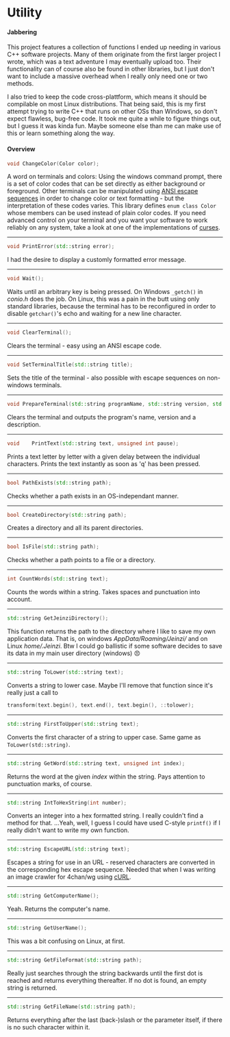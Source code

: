 # Utility
#### Jabbering
This project features a collection of functions I ended up needing in various C++ software projects. Many of them originate from the first larger project I wrote, which was a text adventure I may eventually upload too. Their functionality can of course also be found in other libraries, but I just don't want to include a massive overhead when I really only need one or two methods.

I also tried to keep the code cross-plattform, which means it should be compilable on most Linux distributions. That being said, this is my first attempt trying to write C++ that runs on other OSs than Windows, so don't expect flawless, bug-free code. It took me quite a while to figure things out, but I guess it was kinda fun. Maybe someone else than me can make use of this or learn something along the way.

#### Overview
```C++
void ChangeColor(Color color);
```
A word on terminals and colors: Using the windows command prompt, there is a set of color codes that can be set directly as either background or foreground. Other terminals can be manipulated using [ANSI escape sequences](https://en.wikipedia.org/wiki/ANSI_escape_code#Colors) in order to change color or text formatting - but the interpretation of these codes varies. This library defines `enum class Color` whose members can be used instead of plain color codes. If you need advanced control on your terminal and you want your software to work reliably on any system, take a look at one of the implementations of [curses](https://en.wikipedia.org/wiki/Curses_(programming_library)).

---
```C++
void PrintError(std::string error);
```
I had the desire to display a customly formatted error message.

---
```C++
void Wait();
```
Waits until an arbitrary key is being pressed. On Windows `_getch()` in _conio.h_ does the job. On Linux, this was a pain in the butt using only standard libraries, because the terminal has to be reconfigured in order to disable `getchar()`'s echo and waiting for a new line character.

---
```C++
void ClearTerminal();
```
Clears the terminal - easy using an ANSI escape code.

---
```C++
void SetTerminalTitle(std::string title);
```
Sets the title of the terminal - also possible with escape sequences on non-windows terminals.

---
```C++
void PrepareTerminal(std::string programName, std::string version, std::string description = "");
```
Clears the terminal and outputs the program's name, version and a description.

---
```C++
void	PrintText(std::string text, unsigned int pause);
```
Prints a text letter by letter with a given delay between the individual characters. Prints the text instantly as soon as 'q' has been pressed.

---
```C++
bool PathExists(std::string path);
```
Checks whether a path exists in an OS-independant manner.

---
```C++
bool CreateDirectory(std::string path);
```
Creates a directory and all its parent directories.

---
```C++
bool IsFile(std::string path);
```
Checks whether a path points to a file or a directory.

---
```C++
int CountWords(std::string text);
```
Counts the words within a string. Takes spaces and punctuation into account.

---
```C++
std::string GetJeinziDirectory();
```
This function returns the path to the directory where I like to save my own application data. That is, on windows _$AppData$/Roaming/Jeinzi/_ and on Linux _$home$/.Jeinzi_. Btw I could go ballistic if some software decides to save its data in my main user directory (windows) :angry:

---
```C++
std::string ToLower(std::string text);
```
Converts a string to lower case.
Maybe I'll remove that function since it's really just a call to
```C++
transform(text.begin(), text.end(), text.begin(), ::tolower);
```

---
```C++
std::string FirstToUpper(std::string text);
```
Converts the first character of a string to upper case. Same game as `ToLower(std::string)`.

---
```C++
std::string GetWord(std::string text, unsigned int index);
```
Returns the word at the given _index_ within the string. Pays attention to punctuation marks, of course.

---
```C++
std::string IntToHexString(int number);
```
Converts an integer into a hex formatted string. I really couldn't find a method for that.
...Yeah, well, I guess I could have used C-style `printf()` if I really didn't want to write my own function.

---
```C++
std::string EscapeURL(std::string text);
```
Escapes a string for use in an URL - reserved characters are converted in the corresponding hex escape sequence. Needed that when I was writing an image crawler for 4chan/wg using [cURL](https://github.com/curl/curl).

---
```C++
std::string GetComputerName();
```
Yeah. Returns the computer's name.

---
```C++
std::string GetUserName();
```
This was a bit confusing on Linux, at first.

---
```C++
std::string GetFileFormat(std::string path);
```
Really just searches through the string backwards until the first dot is reached and returns everything thereafter. If no dot is found, an empty string is returned.

---
```C++
std::string GetFileName(std::string path);
```
Returns everything after the last (back-)slash or the parameter itself, if there is no such character within it.

